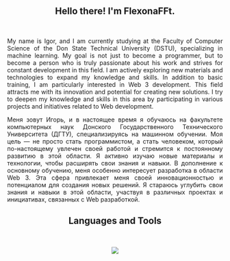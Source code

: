 <h2 align="center">
    Hello there! I'm <strong>FlexonaFFt</strong>.
</h2>
&nbsp;

<p align="justify">
    My name is Igor, and I am currently studying at the Faculty of Computer Science of the Don State Technical University (DSTU), specializing in machine learning. My goal is not just to become a programmer, but to become a person who is truly passionate about his work and strives for constant development in this field.
    I am actively exploring new materials and technologies to expand my knowledge and skills. In addition to basic training, I am particularly interested in Web 3 development. This field attracts me with its innovation and potential for creating new solutions. I try to deepen my knowledge and skills in this area by participating in various projects and initiatives related to Web development.
</p>

<p align="justify">
    Меня зовут Игорь, и в настоящее время я обучаюсь на факультете компьютерных наук Донского Государственного Технического Университета (ДГТУ), специализируясь на машинном обучении. Моя цель — не просто стать программистом, а стать человеком, который по-настоящему увлечен своей работой и стремится к постоянному развитию в этой области.
    Я активно изучаю новые материалы и технологии, чтобы расширять свои знания и навыки. В дополнение к основному обучению, меня особенно интересует разработка в области Web 3. Эта сфера привлекает меня своей инновационностью и потенциалом для создания новых решений. Я стараюсь углубить свои знания и навыки в этой области, участвуя в различных проектах и инициативах, связанных с Web разработкой.
</p>

<h2 align="center">
    Languages and Tools
</h2>
&nbsp;

<p align="center">
    <a href="" title="My Skills">
        <img src="https://skillicons.dev/icons?i=python,ts,js,nodejs,react,nextjs,go,django,vercel,postgres,docker,git,github,gitlab,vscode,neovim,vim,notion,bash,html,css&perline=7" width="" />
    </a>
</p>
